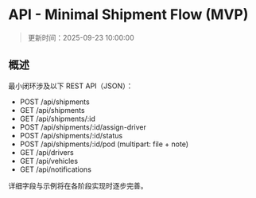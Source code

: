 # API - Minimal Shipment Flow (MVP)

> 更新时间：2025-09-23 10:00:00

## 概述

最小闭环涉及以下 REST API（JSON）：

- POST /api/shipments
- GET /api/shipments
- GET /api/shipments/:id
- POST /api/shipments/:id/assign-driver
- POST /api/shipments/:id/status
- POST /api/shipments/:id/pod (multipart: file + note)
- GET /api/drivers
- GET /api/vehicles
- GET /api/notifications

详细字段与示例将在各阶段实现时逐步完善。


